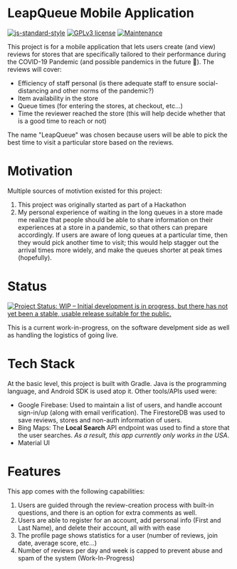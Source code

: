 # LeapQueue Mobile Application
[![js-standard-style](https://img.shields.io/badge/code%20style-standard-brightgreen.svg?style=flat)](https://github.com/feross/standard)
[![GPLv3 license](https://img.shields.io/badge/License-GPLv2-blue.svg)](http://perso.crans.org/besson/LICENSE.html)
[![Maintenance](https://img.shields.io/badge/Maintained%3F-yes-green.svg)](https://GitHub.com/Naereen/StrapDown.js/graphs/commit-activity)

This project is for a mobile application that lets users create (and view) reviews for stores that are specifically tailored to their performance during the COVID-19 Pandemic (and possible pandemics in the future 😬). The reviews will cover:

- Efficiency of staff personal (is there adequate staff to ensure social-distancing and other norms of the pandemic?)
- Item availability in the store 
- Queue times (for entering the stores, at checkout, etc...)
- Time the reviewer reached the store (this will help decide whether that is a good time to reach or not)

The name "LeapQueue" was chosen because users will be able to pick the best time to visit a particular store based on the reviews. 

# Motivation
Multiple sources of motivtion existed for this project:

1. This project was originally started as part of a Hackathon
2. My personal experience of waiting in the long queues in a store made me realize that people should be able to share information on their experiences at a store in a pandemic, so that others can prepare accordingly. If users are aware of long queues at a particular time, then they would pick another time to visit; this would help stagger out the arrival times more widely, and make the queues shorter at peak times (hopefully).

# Status
[![Project Status: WIP – Initial development is in progress, but there has not yet been a stable, usable release suitable for the public.](https://www.repostatus.org/badges/latest/wip.svg)](https://www.repostatus.org/#wip)

This is a current work-in-progress, on the software develpment side as well as handling the logistics of going live.

# Tech Stack
At the basic level, this project is built with Gradle. Java is the programming language, and Android SDK is used atop it.
Other tools/APIs used were:

- Google Firebase: Used to maintain a list of users, and handle account sign-in/up (along with email verification). The FirestoreDB was used to save reviews, stores and non-auth information of users.
- Bing Maps: The **Local Search** API endpoint was used to find a store that the user searches. *As a result, this app currently only works in the USA*.
- Material UI

# Features
This app comes with the following capabilities:

1. Users are guided through the review-creation process with built-in questions, and there is an option for extra comments as well.
2. Users are able to register for an account, add personal info (First and Last Name), and delete their account, all with with ease
3. The profile page shows statistics for a user (number of reviews, join date, average score, etc...)
4. Number of reviews per day and week is capped to prevent abuse and spam of the system (Work-In-Progress)